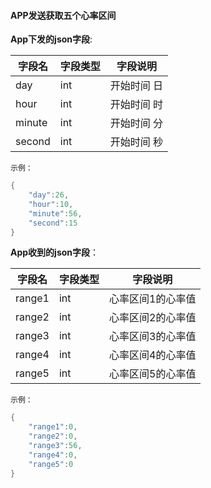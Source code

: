 #### APP发送获取五个心率区间


**App下发的json字段**:

| 字段名 | 字段类型 | 字段说明    |
| ------ | -------- | ----------- |
| day    | int      | 开始时间 日 |
| hour   | int      | 开始时间 时 |
| minute | int      | 开始时间 分 |
| second | int      | 开始时间 秒 |

`示例：`

```c
{
    "day":26,
    "hour":10,
    "minute":56,
    "second":15
}
```

**App收到的json字段**：

| 字段名 | 字段类型 | 字段说明          |
| ------ | -------- | ----------------- |
| range1 | int      | 心率区间1的心率值 |
| range2 | int      | 心率区间2的心率值 |
| range3 | int      | 心率区间3的心率值 |
| range4 | int      | 心率区间4的心率值 |
| range5 | int      | 心率区间5的心率值 |

`示例：`

```c
{
    "range1":0,
    "range2":0,
    "range3":56,
    "range4":0,
    "range5":0
}
```
